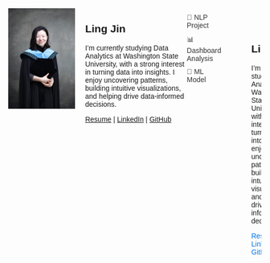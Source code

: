 <div style="display: flex; align-items: flex-start; gap: 20px;">
  <img src="IMG_2021.JPG" alt="Ling Jin" style="width: 160px; height: 200px; object-fit: cover; border: none;" />

  <div>
    <h2>Ling Jin</h2>
    <p>
      I’m currently studying Data Analytics at Washington State University, with a strong interest in turning data into insights.
      I enjoy uncovering patterns, building intuitive visualizations, and helping drive data-informed decisions.
    </p>
    <p style="margin-top: 10px;">
      <a href="Resume.pdf" target="_blank">Resume</a> |
      <a href="https://www.linkedin.com/in/lingjin0913/" target="_blank">LinkedIn</a> |
      <a href="https://github.com/lingjin0725" target="_blank">GitHub</a>
    </p>
  </div>
</div>



<!DOCTYPE html>
<html lang="en">
<head>
  <meta charset="UTF-8" />
  <meta name="viewport" content="width=device-width, initial-scale=1.0"/>
  <title>Ling Jin Portfolio</title>
  <style>
    body {
      margin: 0;
      font-family: sans-serif;
      display: flex;
      height: 100vh;
    }

    .sidebar {
      width: 250px;
      background-color: #f8f8f8;
      padding: 20px;
      overflow-y: auto;
      border-right: 1px solid #ccc;
    }

    .sidebar a {
      display: block;
      margin: 10px 0;
      color: #333;
      text-decoration: none;
    }

    .sidebar a:hover {
      font-weight: bold;
    }

    .content {
      flex: 1;
      padding: 40px;
      overflow-y: auto;
    }

    .project {
      display: none;
    }

    .project.active {
      display: block;
    }

    .intro {
      display: flex;
      align-items: flex-start;
      gap: 20px;
      margin-bottom: 40px;
    }

    .intro img {
      width: 160px;
      height: 200px;
      object-fit: cover;
      border: none;
    }

    .links a {
      margin-right: 10px;
      color: #0073e6;
      text-decoration: none;
    }
  </style>
</head>
<body>

  <div class="sidebar">
    <a href="#" onclick="showProject('proj1')">🧠 NLP Project</a>
    <a href="#" onclick="showProject('proj2')">📊 Dashboard Analysis</a>
    <a href="#" onclick="showProject('proj3')">🤖 ML Model</a>
  </div>

  <div class="content">
    <div class="intro">
      <img src="IMG_2021.JPG" alt="Ling Jin" />
      <div>
        <h2>Ling Jin</h2>
        <p>
          I’m currently studying Data Analytics at Washington State University, with a strong interest in turning data into insights.
          I enjoy uncovering patterns, building intuitive visualizations, and helping drive data-informed decisions.
        </p>
        <p class="links">
          <a href="Resume.pdf" target="_blank">Resume</a> |
          <a href="https://www.linkedin.com/in/lingjin0913/" target="_blank">LinkedIn</a> |
          <a href="https://github.com/lingjin0725" target="_blank">GitHub</a>
        </p>
      </div>
    </div>

    <div id="proj1" class="project active">
      <h2>🧠 NLP Project</h2>
      <p>Built an NLP pipeline for sentiment analysis on customer reviews.</p>
      <img src="images/nlp_project.png" alt="NLP Project Screenshot" width="100%" />
    </div>

    <div id="proj2" class="project">
      <h2>📊 Dashboard Analysis</h2>
      <p>Created interactive dashboards using Tableau to analyze sales data.</p>
      <img src="images/dashboard.png" alt="Dashboard Screenshot" width="100%" />
    </div>

    <div id="proj3" class="project">
      <h2>🤖 ML Model</h2>
      <p>Trained and evaluated a classification model with 90% accuracy.</p>
      <img src="images/ml_model.png" alt="ML Model Screenshot" width="100%" />
    </div>
  </div>

  <script>
    function showProject(id) {
      document.querySelectorAll('.project').forEach(p => p.classList.remove('active'));
      document.getElementById(id).classList.add('active');
    }
  </script>

</body>
</html>

